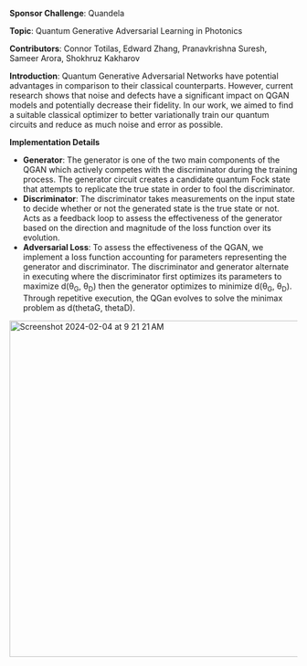 **Sponsor Challenge**: Quandela

**Topic**: Quantum Generative Adversarial Learning in Photonics

**Contributors**: Connor Totilas, Edward Zhang, Pranavkrishna Suresh, Sameer Arora, Shokhruz Kakharov

**Introduction**:
Quantum Generative Adversarial Networks have potential advantages in comparison to their classical counterparts. However, current research shows that noise and defects have a significant impact on QGAN models and potentially decrease their fidelity. In our work, we aimed to find a suitable classical optimizer to better variationally train our quantum circuits and reduce as much noise and error as possible.

**Implementation Details**

- **Generator**: The generator is one of the two main components of the QGAN which actively competes with the discriminator during the training process. 
The generator circuit creates a candidate quantum Fock state that attempts to replicate the true state in order to fool the discriminator.
- **Discriminator**:
The discriminator takes measurements on the input state to decide whether or not the generated state is the true state or not.
Acts as a feedback loop to assess the effectiveness of the generator based on the direction and magnitude of the loss function over its evolution.
- **Adversarial Loss**:
To assess the effectiveness of the QGAN, we implement a loss function accounting for parameters representing the generator and discriminator.
The discriminator and generator alternate in executing where the discriminator first optimizes its parameters to maximize d(θ<sub>G</sub>, θ<sub>D</sub>) then the generator optimizes to minimize d(θ<sub>G</sub>, θ<sub>D</sub>).
Through repetitive execution, the QGan evolves to solve the minimax problem as d(thetaG, thetaD).
<img width="589" alt="Screenshot 2024-02-04 at 9 21 21 AM" src="https://github.com/pranavkrishnasuresh/Photonic-Quantum-GAN/assets/85195581/1e2ee748-6d71-48a5-a1f7-18fd85039a05">

